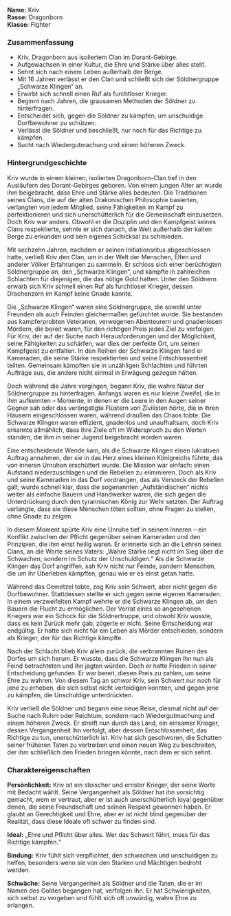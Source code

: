 **Name:** Kriv  
**Rasse:** Dragonborn  
**Klasse:** Fighter

### Zusammenfassung
- Kriv, Dragonborn aus isoliertem Clan im Dorant-Gebirge.
- Aufgewachsen in einer Kultur, die Ehre und Stärke über alles stellt.
- Sehnt sich nach einem Leben außerhalb der Berge.
- Mit 16 Jahren verlässt er den Clan und schließt sich der Söldnergruppe „Schwarze Klingen“ an.
- Erwirbt sich schnell einen Ruf als furchtloser Krieger.
- Beginnt nach Jahren, die grausamen Methoden der Söldner zu hinterfragen.
- Entscheidet sich, gegen die Söldner zu kämpfen, um unschuldige Dorfbewohner zu schützen.
- Verlässt die Söldner und beschließt, nur noch für das Richtige zu kämpfen.
- Sucht nach Wiedergutmachung und einem höheren Zweck.

### Hintergrundgeschichte
Kriv wurde in einem kleinen, isolierten Dragonborn-Clan tief in den Ausläufern des Dorant-Gebirges geboren. Von einem jungen Alter an wurde ihm beigebracht, dass Ehre und Stärke alles bedeuten. Die Traditionen seines Clans, die auf der alten Drakonischen Philosophie basierten, verlangten von jedem Mitglied, seine Fähigkeiten im Kampf zu perfektionieren und sich unerschütterlich für die Gemeinschaft einzusetzen. Doch Kriv war anders. Obwohl er die Disziplin und den Kampfgeist seines Clans respektierte, sehnte er sich danach, die Welt außerhalb der kalten Berge zu erkunden und sein eigenes Schicksal zu schmieden.

Mit sechzehn Jahren, nachdem er seinen Initiationsritus abgeschlossen hatte, verließ Kriv den Clan, um in der Welt der Menschen, Elfen und anderer Völker Erfahrungen zu sammeln. Er schloss sich einer berüchtigten Söldnergruppe an, den „Schwarze Klingen“, und kämpfte in zahlreichen Schlachten für diejenigen, die das nötige Gold hatten. Unter den Söldnern erwarb sich Kriv schnell einen Ruf als furchtloser Krieger, dessen Drachenzorn im Kampf keine Gnade kannte.

Die „Schwarze Klingen“ waren eine Söldnergruppe, die sowohl unter Freunden als auch Feinden gleichermaßen gefürchtet wurde. Sie bestanden aus kampferprobten Veteranen, verwegenen Abenteurern und gnadenlosen Mördern, die bereit waren, für den richtigen Preis jedes Ziel zu verfolgen. Für Kriv, der auf der Suche nach Herausforderungen und der Möglichkeit, seine Fähigkeiten zu schärfen, war dies der perfekte Ort, um seinen Kampfgeist zu entfalten. In den Reihen der Schwarze Klingen fand er Kameraden, die seine Stärke respektierten und seine Entschlossenheit teilten. Gemeinsam kämpften sie in unzähligen Schlachten und führten Aufträge aus, die andere nicht einmal in Erwägung gezogen hätten.

Doch während die Jahre vergingen, begann Kriv, die wahre Natur der Söldnergruppe zu hinterfragen. Anfangs waren es nur kleine Zweifel, die in ihm aufkeimten – Momente, in denen er die Leere in den Augen seiner Gegner sah oder das verängstigte Flüstern von Zivilisten hörte, die in ihren Häusern eingeschlossen waren, während draußen das Chaos tobte. Die Schwarze Klingen waren effizient, gnadenlos und unaufhaltsam, doch Kriv erkannte allmählich, dass ihre Ziele oft im Widerspruch zu den Werten standen, die ihm in seiner Jugend beigebracht worden waren.

Eine entscheidende Wende kam, als die Schwarze Klingen einen lukrativen Auftrag annahmen, der sie in das Herz eines kleinen Königreichs führte, das von inneren Unruhen erschüttert wurde. Die Mission war einfach: einen Aufstand niederzuschlagen und die Rebellen zu eliminieren. Doch als Kriv und seine Kameraden in das Dorf vordrangen, das als Versteck der Rebellen galt, wurde schnell klar, dass die sogenannten „Aufständischen“ nichts weiter als einfache Bauern und Handwerker waren, die sich gegen die Unterdrückung durch den tyrannischen König zur Wehr setzten. Der Auftrag verlangte, dass sie diese Menschen töten sollten, ohne Fragen zu stellen, ohne Gnade zu zeigen.

In diesem Moment spürte Kriv eine Unruhe tief in seinem Inneren – ein Konflikt zwischen der Pflicht gegenüber seinen Kameraden und den Prinzipien, die ihm einst heilig waren. Er erinnerte sich an die Lehren seines Clans, an die Worte seines Vaters: „Wahre Stärke liegt nicht im Sieg über die Schwachen, sondern im Schutz der Unschuldigen.“ Als die Schwarze Klingen das Dorf angriffen, sah Kriv nicht nur Feinde, sondern Menschen, die um ihr Überleben kämpften, genau wie er es einst getan hatte.

Während das Gemetzel tobte, zog Kriv sein Schwert, aber nicht gegen die Dorfbewohner. Stattdessen stellte er sich gegen seine eigenen Kameraden. In einem verzweifelten Kampf wehrte er die Schwarze Klingen ab, um den Bauern die Flucht zu ermöglichen. Der Verrat eines so angesehenen Kriegers war ein Schock für die Söldnertruppe, und obwohl Kriv wusste, dass es kein Zurück mehr gab, zögerte er nicht. Seine Entscheidung war endgültig. Er hatte sich nicht für ein Leben als Mörder entschieden, sondern als Krieger, der für das Richtige kämpfte.

Nach der Schlacht blieb Kriv allein zurück, die verbrannten Ruinen des Dorfes um sich herum. Er wusste, dass die Schwarze Klingen ihn nun als Feind betrachteten und ihn jagten würden. Doch er hatte Frieden in seiner Entscheidung gefunden. Er war bereit, diesen Preis zu zahlen, um seine Ehre zu wahren. Von diesem Tag an schwor Kriv, sein Schwert nur noch für jene zu erheben, die sich selbst nicht verteidigen konnten, und gegen jene zu kämpfen, die Unschuldige unterdrückten.

Kriv verließ die Söldner und begann eine neue Reise, diesmal nicht auf der Suche nach Ruhm oder Reichtum, sondern nach Wiedergutmachung und einem höheren Zweck. Er streift nun durch das Land, ein einsamer Krieger, dessen Vergangenheit ihn verfolgt, aber dessen Entschlossenheit, das Richtige zu tun, unerschütterlich ist. Kriv hat sich geschworen, die Schatten seiner früheren Taten zu vertreiben und einen neuen Weg zu beschreiten, der ihm schließlich den Frieden bringen könnte, nach dem er sich sehnt.


### Charaktereigenschaften
**Persönlichkeit:** Kriv ist ein stoischer und ernster Krieger, der seine Worte mit Bedacht wählt. Seine Vergangenheit als Söldner hat ihn vorsichtig gemacht, wem er vertraut, aber er ist auch unerschütterlich loyal gegenüber denen, die seine Freundschaft und seinen Respekt gewonnen haben. Er glaubt an Gerechtigkeit und Ehre, aber er ist nicht blind gegenüber der Realität, dass diese Ideale oft schwer zu finden sind.

**Ideal:** „Ehre und Pflicht über alles. Wer das Schwert führt, muss für das Richtige kämpfen.“

**Bindung:** Kriv fühlt sich verpflichtet, den schwachen und unschuldigen zu helfen, besonders wenn sie von den Starken und Mächtigen bedroht werden.

**Schwäche:** Seine Vergangenheit als Söldner und die Taten, die er im Namen des Goldes begangen hat, verfolgen ihn. Er hat Schwierigkeiten, sich selbst zu vergeben und fühlt sich oft unwürdig, wahre Ehre zu erlangen.